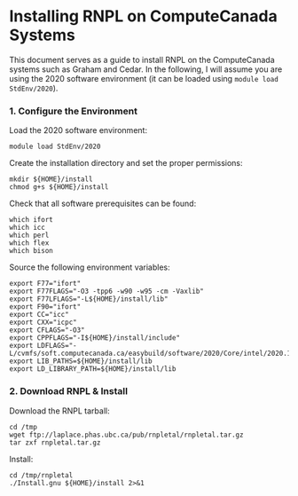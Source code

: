 Installing RNPL on ComputeCanada Systems
==========================================

This document serves as a guide to install RNPL on the ComputeCanada systems such as Graham and Cedar. In the following, I will assume you are using the 2020 software environment (it can be loaded using `module load StdEnv/2020`).

### 1. Configure the Environment

Load the 2020 software environment:
```
module load StdEnv/2020
```

Create the installation directory and set the proper permissions:
```
mkdir ${HOME}/install
chmod g+s ${HOME}/install
```

Check that all software prerequisites can be found:
```
which ifort
which icc
which perl
which flex
which bison
```

Source the following environment variables:
```
export F77="ifort"
export F77FLAGS="-O3 -tpp6 -w90 -w95 -cm -Vaxlib"
export F77LFLAGS="-L${HOME}/install/lib"
export F90="ifort"
export CC="icc"
export CXX="icpc"
export CFLAGS="-O3"
export CPPFLAGS="-I${HOME}/install/include"
export LDFLAGS="-L/cvmfs/soft.computecanada.ca/easybuild/software/2020/Core/intel/2020.1.217/compilers_and_libraries_2020.1.217/linux/compiler/lib/intel64"
export LIB_PATHS=${HOME}/install/lib
export LD_LIBRARY_PATH=${HOME}/install/lib
```

### 2. Download RNPL & Install

Download the RNPL tarball:
```
cd /tmp
wget ftp://laplace.phas.ubc.ca/pub/rnpletal/rnpletal.tar.gz
tar zxf rnpletal.tar.gz
```

Install:
```
cd /tmp/rnpletal 
./Install.gnu ${HOME}/install 2>&1
```
